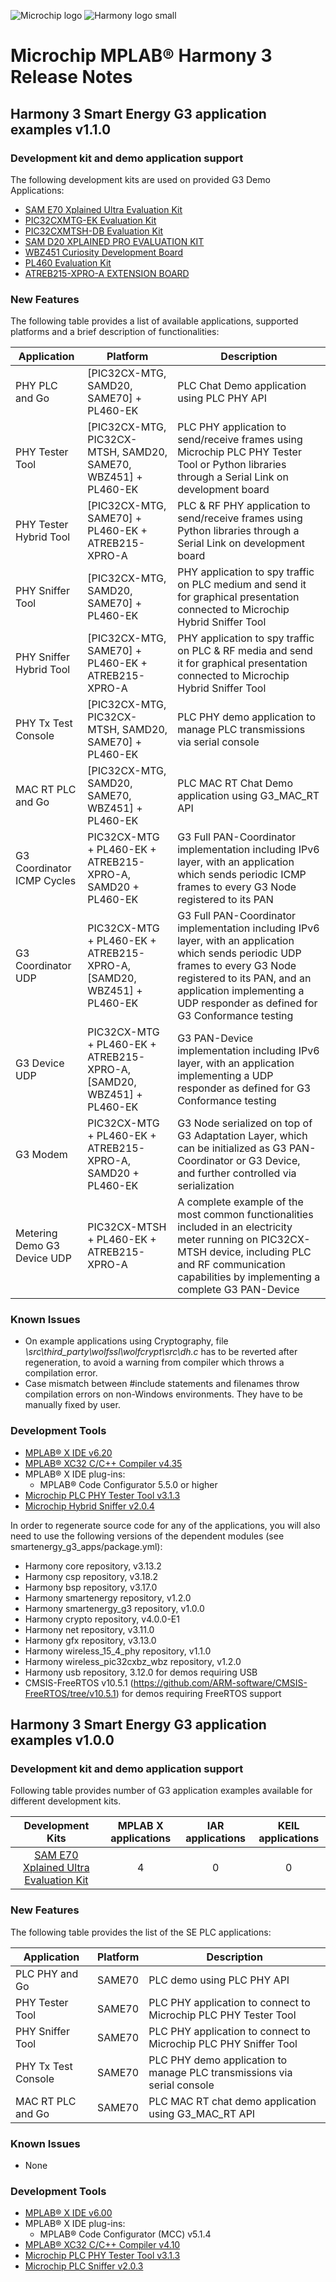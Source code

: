 ﻿![Microchip logo](https://raw.githubusercontent.com/wiki/Microchip-MPLAB-Harmony/Microchip-MPLAB-Harmony.github.io/images/microchip_logo.png)
![Harmony logo small](https://raw.githubusercontent.com/wiki/Microchip-MPLAB-Harmony/Microchip-MPLAB-Harmony.github.io/images/microchip_mplab_harmony_logo_small.png)

# Microchip MPLAB® Harmony 3 Release Notes

## Harmony 3 Smart Energy G3 application examples v1.1.0

### Development kit and demo application support

The following development kits are used on provided G3 Demo Applications:

- [SAM E70 Xplained Ultra Evaluation Kit](https://www.microchip.com/DevelopmentTools/ProductDetails/PartNO/DM320113)
- [PIC32CXMTG-EK Evaluation Kit](https://www.microchip.com/en-us/development-tool/EV11K09A)
- [PIC32CXMTSH-DB Evaluation Kit](https://www.microchip.com/en-us/development-tool/EV84M21A)
- [SAM D20 XPLAINED PRO EVALUATION KIT](https://www.microchip.com/en-us/development-tool/ATSAMD20-XPRO)
- [WBZ451 Curiosity Development Board](https://www.microchip.com/en-us/development-tool/EV96B94A)
- [PL460 Evaluation Kit](https://www.microchip.com/en-us/development-tool/EV13L63A)
- [ATREB215-XPRO-A EXTENSION BOARD](https://www.microchip.com/en-us/development-tool/ATREB215-XPRO-A)

### New Features

The following table provides a list of available applications, supported platforms and a brief description of functionalities:

| Application | Platform | Description |
| ----------- | -------- | ----------- |
| PHY PLC and Go | [PIC32CX-MTG, SAMD20, SAME70] + PL460-EK | PLC Chat Demo application using PLC PHY API |
| PHY Tester Tool | [PIC32CX-MTG, PIC32CX-MTSH, SAMD20, SAME70, WBZ451] + PL460-EK | PLC PHY application to send/receive frames using Microchip PLC PHY Tester Tool or Python libraries through a Serial Link on development board |
| PHY Tester Hybrid Tool | [PIC32CX-MTG, SAME70] + PL460-EK + ATREB215-XPRO-A | PLC & RF PHY application to send/receive frames using Python libraries through a Serial Link on development board |
| PHY Sniffer Tool | [PIC32CX-MTG, SAMD20, SAME70] + PL460-EK | PHY application to spy traffic on PLC medium and send it for graphical presentation connected to Microchip Hybrid Sniffer Tool |
| PHY Sniffer Hybrid Tool | [PIC32CX-MTG, SAME70] + PL460-EK + ATREB215-XPRO-A | PHY application to spy traffic on PLC & RF media and send it for graphical presentation connected to Microchip Hybrid Sniffer Tool |
| PHY Tx Test Console | [PIC32CX-MTG, PIC32CX-MTSH, SAMD20, SAME70] + PL460-EK | PLC PHY demo application to manage PLC transmissions via serial console |
| MAC RT PLC and Go | [PIC32CX-MTG, SAMD20, SAME70, WBZ451] + PL460-EK | PLC MAC RT Chat Demo application using G3_MAC_RT API |
| G3 Coordinator ICMP Cycles | PIC32CX-MTG + PL460-EK + ATREB215-XPRO-A, SAMD20 + PL460-EK | G3 Full PAN-Coordinator implementation including IPv6 layer, with an application which sends periodic ICMP frames to every G3 Node registered to its PAN |
| G3 Coordinator UDP | PIC32CX-MTG + PL460-EK + ATREB215-XPRO-A, [SAMD20, WBZ451] + PL460-EK | G3 Full PAN-Coordinator implementation including IPv6 layer, with an application which sends periodic UDP frames to every G3 Node registered to its PAN, and an application implementing a UDP responder as defined for G3 Conformance testing |
| G3 Device UDP | PIC32CX-MTG + PL460-EK + ATREB215-XPRO-A, [SAMD20, WBZ451] + PL460-EK | G3 PAN-Device implementation including IPv6 layer, with an application implementing a UDP responder as defined for G3 Conformance testing |
| G3 Modem | PIC32CX-MTG + PL460-EK + ATREB215-XPRO-A, SAMD20 + PL460-EK | G3 Node serialized on top of G3 Adaptation Layer, which can be initialized as G3 PAN-Coordinator or G3 Device, and further controlled via serialization |
| Metering Demo G3 Device UDP | PIC32CX-MTSH + PL460-EK + ATREB215-XPRO-A | A complete example of the most common functionalities included in an electricity meter running on PIC32CX-MTSH device, including PLC and RF communication capabilities by implementing a complete G3 PAN-Device |

### Known Issues

- On example applications using Cryptography, file *\src\third_party\wolfssl\wolfcrypt\src\dh.c* has to be reverted after regeneration, to avoid a warning from compiler which throws a compilation error.
- Case mismatch between #include statements and filenames throw compilation errors on non-Windows environments. They have to be manually fixed by user.

### Development Tools

- [MPLAB® X IDE v6.20](https://www.microchip.com/mplab/mplab-x-ide)
- [MPLAB® XC32 C/C++ Compiler v4.35](https://www.microchip.com/mplab/compilers)
- MPLAB® X IDE plug-ins:
  - MPLAB® Code Configurator 5.5.0 or higher
- [Microchip PLC PHY Tester Tool v3.1.3](https://www.microchip.com/en-us/software-library/se_plc_phy_tester_tool)
- [Microchip Hybrid Sniffer v2.0.4](https://www.microchip.com/en-us/software-library/se_plc_sniffer)

In order to regenerate source code for any of the applications, you will also need to use the following versions of the dependent modules (see smartenergy_g3_apps/package.yml):

- Harmony core repository, v3.13.2
- Harmony csp repository, v3.18.2
- Harmony bsp repository, v3.17.0
- Harmony smartenergy repository, v1.2.0
- Harmony smartenergy\_g3 repository, v1.0.0
- Harmony crypto repository, v4.0.0-E1
- Harmony net repository, v3.11.0
- Harmony gfx repository, v3.13.0
- Harmony wireless\_15\_4\_phy repository, v1.1.0
- Harmony wireless\_pic32cxbz\_wbz repository, v1.2.0
- Harmony usb repository, 3.12.0 for demos requiring USB
- CMSIS-FreeRTOS v10.5.1 (https://github.com/ARM-software/CMSIS-FreeRTOS/tree/v10.5.1) for demos requiring FreeRTOS support

## Harmony 3 Smart Energy G3 application examples v1.0.0

### Development kit and demo application support

Following table provides number of G3 application examples available for different development kits.

| Development Kits  | MPLAB X applications | IAR applications | KEIL applications |
|:-----------------:|:-------------------:|:----------------:|:-----------------:|
| [SAM E70 Xplained Ultra Evaluation Kit](https://www.microchip.com/DevelopmentTools/ProductDetails/PartNO/DM320113) | 4 | 0 | 0 |

### New Features

The following table provides the list of the SE PLC applications:

| Application                 | Platform                        | Description                                                          |
| ------------ | ------------ | ------------ |
| PLC PHY and Go         | SAME70                  | PLC demo using PLC PHY API |
| PHY Tester Tool         | SAME70                  | PLC PHY  application to connect to Microchip PLC PHY Tester Tool |
| PHY Sniffer Tool         | SAME70                  | PLC PHY  application to connect to Microchip PLC PHY Sniffer Tool |
| PHY Tx Test Console         | SAME70                  | PLC PHY demo application to manage PLC transmissions via serial console |
| MAC RT PLC and Go         | SAME70                  | PLC MAC RT chat demo application using G3_MAC_RT API |

### Known Issues

- None

### Development Tools

- [MPLAB® X IDE v6.00](https://www.microchip.com/mplab/mplab-x-ide)
- MPLAB® X IDE plug-ins:
  - MPLAB® Code Configurator (MCC) v5.1.4
- [MPLAB® XC32 C/C++ Compiler v4.10](https://www.microchip.com/mplab/compilers)
- [Microchip PLC PHY Tester Tool v3.1.3](https://www.microchip.com/en-us/software-library/se_plc_phy_tester_tool)
- [Microchip PLC Sniffer v2.0.3](https://www.microchip.com/en-us/software-library/se_plc_sniffer)

